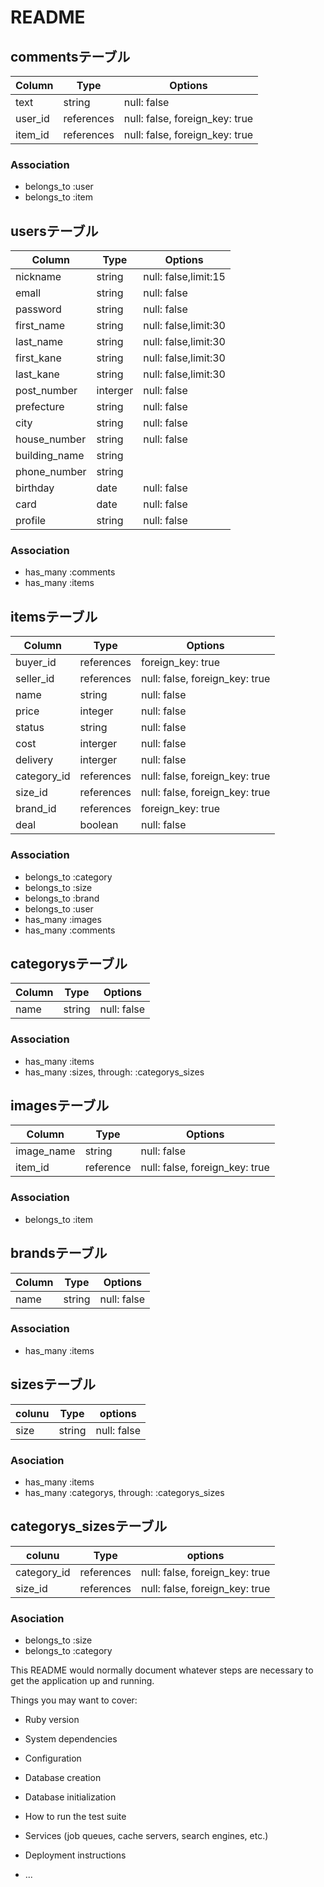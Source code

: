 # README
## commentsテーブル
<!-- commentは１ー多の関係をuserと持っている -->
<!-- commentは一対多の関係をitemsと持っている -->
|Column|Type|Options|
|------|----|-------|
|text|string|null: false|
|user_id|references|null: false, foreign_key: true|
|item_id|references|null: false, foreign_key: true|
### Association
- belongs_to :user
- belongs_to :item

## usersテーブル
<!-- userは多-多の関係をitemと持っている -->
|Column|Type|Options|
|------|----|-------|
|nickname|string|null: false,limit:15|
|emall|string|null: false|
|password|string|null: false|
|first_name|string|null: false,limit:30|
|last_name|string|null: false,limit:30|
|first_kane|string|null: false,limit:30|
|last_kane|string|null: false,limit:30|
|post_number|interger|null: false|
|prefecture|string|null: false|
|city|string|null: false|
|house_number|string|null: false|
|building_name|string||
|phone_number|string||
|birthday|date|null: false|
|card|date|null: false|
|profile|string|null: false|
### Association
- has_many :comments
- has_many :items


## itemsテーブル
|Column|Type|Options|
|------|----|-------|
|buyer_id|references|foreign_key: true|
|seller_id|references|null: false, foreign_key: true|
|name|string|null: false|
|price|integer|null: false|
|status|string|null: false|
|cost|interger|null: false|
|delivery|interger|null: false|
|category_id|references|null: false, foreign_key: true|
|size_id|references|null: false, foreign_key: true|
|brand_id|references|foreign_key: true|
|deal|boolean|null: false|
### Association
- belongs_to :category
- belongs_to :size
- belongs_to :brand
- belongs_to :user
- has_many :images 
- has_many :comments


## categorysテーブル
<!-- userは多-多の関係をitemと持っている -->
|Column|Type|Options|
|------|----|-------|
|name|string|null: false|


### Association
- has_many :items
- has_many :sizes, through: :categorys_sizes


## imagesテーブル
<!-- userは多-多の関係をitemと持っている -->
|Column|Type|Options|
|------|----|-------|
|image_name|string|null: false|
|item_id|reference|null: false, foreign_key: true|

### Association
- belongs_to :item

## brandsテーブル
<!-- userは多-多の関係をitemと持っている -->
|Column|Type|Options|
|------|----|-------|
|name|string|null: false|
### Association
- has_many :items


## sizesテーブル
|colunu|Type|options|
|------|----|-------|
|size|string|null: false|

### Asociation
- has_many :items
- has_many :categorys, through: :categorys_sizes

## categorys_sizesテーブル
|colunu|Type|options|
|------|----|-------|
|category_id|references|null: false, foreign_key: true|
|size_id|references|null: false, foreign_key: true|

### Asociation
- belongs_to :size
- belongs_to :category



This README would normally document whatever steps are necessary to get the
application up and running.

Things you may want to cover:

* Ruby version

* System dependencies

* Configuration

* Database creation

* Database initialization

* How to run the test suite

* Services (job queues, cache servers, search engines, etc.)

* Deployment instructions

* ...

